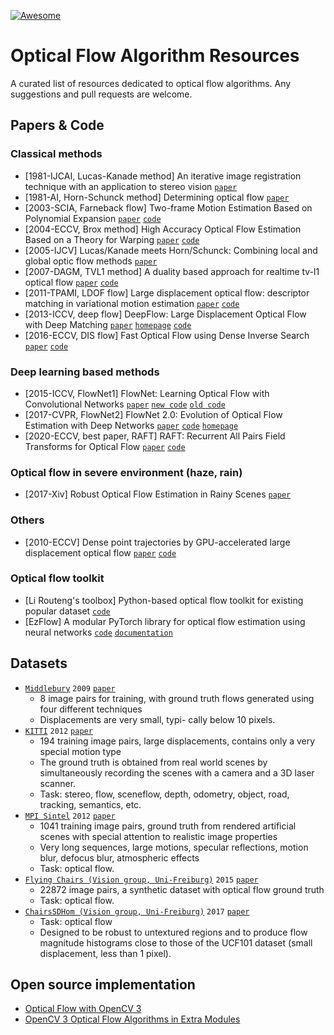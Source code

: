 [![Awesome](https://cdn.rawgit.com/sindresorhus/awesome/d7305f38d29fed78fa85652e3a63e154dd8e8829/media/badge.svg)](https://github.com/sindresorhus/awesome)

# Optical Flow Algorithm Resources
A curated list of resources dedicated to optical flow algorithms. Any suggestions and pull requests are welcome.

## Papers & Code

### Classical methods
- [1981-IJCAI, Lucas-Kanade method] An iterative image registration technique with an application to stereo vision [`paper`](http://citeseer.ist.psu.edu/viewdoc/download;jsessionid=C41563DCDDC44CB0E13D6D64D89FF3FD?doi=10.1.1.421.4619&rep=rep1&type=pdf)
- [1981-AI, Horn-Schunck method] Determining optical flow [`paper`](http://citeseerx.ist.psu.edu/viewdoc/download?doi=10.1.1.66.562&rep=rep1&type=pdf)
- [2003-SCIA, Farneback flow] Two-frame Motion Estimation Based on Polynomial Expansion [`paper`](http://citeseerx.ist.psu.edu/viewdoc/download?doi=10.1.1.102.2455&rep=rep1&type=pdf) [`code`](https://docs.opencv.org/master/d9/d30/classcv_1_1cuda_1_1FarnebackOpticalFlow.html)
- [2004-ECCV, Brox method] High Accuracy Optical Flow Estimation Based on a Theory for Warping [`paper`](http://www.mia.uni-saarland.de/Publications/brox-eccv04-of.pdf) [`code`](https://docs.opencv.org/master/d7/d18/classcv_1_1cuda_1_1BroxOpticalFlow.html)
- [2005-IJCV] Lucas/Kanade meets Horn/Schunck: Combining local and global optic flow methods [`paper`](http://www.mia.uni-saarland.de/Publications/bruhn-ijcv05c.pdf)
- [2007-DAGM, TVL1 method] A duality based approach for realtime tv-l1 optical flow [`paper`](http://www-pequan.lip6.fr/~bereziat/cours/master/vision/papers/zach07.pdf) [`code`](https://docs.opencv.org/master/d6/d39/classcv_1_1cuda_1_1OpticalFlowDual__TVL1.html)
- [2011-TPAMI, LDOF flow] Large displacement optical flow: descriptor matching in variational motion estimation [`paper`](https://lmb.informatik.uni-freiburg.de/people/brox/pub/brox_tpami10_ldof.pdf) [`code`](https://lmb.informatik.uni-freiburg.de/resources/binaries/)
- [2013-ICCV, deep flow] DeepFlow: Large Displacement Optical Flow with Deep Matching [`paper`](https://www.robots.ox.ac.uk/~vgg/rg/papers/DeepFlow_iccv2013.pdf) [`homepage`](https://thoth.inrialpes.fr/src/deepflow/) [`code`](https://thoth.inrialpes.fr/src/deepflow/)
- [2016-ECCV, DIS flow] Fast Optical Flow using Dense Inverse Search [`paper`](https://arxiv.org/pdf/1603.03590.pdf) [`code`](https://github.com/tikroeger/OF_DIS)

### Deep learning based methods
- [2015-ICCV, FlowNet1] FlowNet: Learning Optical Flow with Convolutional Networks [`paper`](https://arxiv.org/abs/1504.06852) [`new code`](https://github.com/liruoteng/FlowNet)  [`old code`](https://lmb.informatik.uni-freiburg.de/resources/software.php)
- [2017-CVPR, FlowNet2] FlowNet 2.0: Evolution of Optical Flow Estimation with Deep Networks [`paper`](https://arxiv.org/abs/1612.01925) [`code`](https://github.com/lmb-freiburg/flownet2) [`homepage`](https://lmb.informatik.uni-freiburg.de/Publications/2017/IMKDB17/)
- [2020-ECCV, best paper, RAFT] RAFT: Recurrent All Pairs Field Transforms for Optical Flow [`paper`](https://arxiv.org/abs/2003.12039) [`code`](https://github.com/princeton-vl/RAFT)

### Optical flow in severe environment (haze, rain)
- [2017-Xiv] Robust Optical Flow Estimation in Rainy Scenes [`paper`](https://arxiv.org/pdf/1704.05239.pdf)

### Others
- [2010-ECCV] Dense point trajectories by GPU-accelerated large displacement optical flow [`paper`](https://www2.eecs.berkeley.edu/Pubs/TechRpts/2010/EECS-2010-104.pdf) [`code`](https://lmb.informatik.uni-freiburg.de/resources/binaries/)

### Optical flow toolkit
- [Li Routeng's toolbox] Python-based optical flow toolkit for existing popular dataset [`code`](https://github.com/liruoteng/OpticalFlowToolkit)
- [EzFlow] A modular PyTorch library for optical flow estimation using neural networks [`code`](https://github.com/neu-vig/ezflow) [`documentation`](https://ezflow.readthedocs.io/en/latest/)

## Datasets
- [`Middlebury`](http://vision.middlebury.edu/flow/) `2009` [`paper`](http://vision.middlebury.edu/flow/floweval-ijcv2011.pdf)
  - 8 image pairs for training, with ground truth flows generated using four different techniques
  - Displacements are very small, typi- cally below 10 pixels.
- [`KITTI`](http://www.cvlibs.net/datasets/kitti/) `2012` [`paper`](http://www.cvlibs.net/publications/Geiger2013IJRR.pdf)
  - 194 training image pairs, large displacements, contains only a very special motion type
  - The ground truth is obtained from real world scenes by simultaneously recording the scenes with a camera and a 3D laser scanner.
  - Task: stereo, flow, sceneflow, depth, odometry, object, road, tracking, semantics, etc.
- [`MPI Sintel`](http://sintel.is.tue.mpg.de/) `2012` [`paper`](http://files.is.tue.mpg.de/black/papers/ButlerECCV2012-corrected.pdf)
  - 1041 training image pairs, ground truth from rendered artificial scenes with special attention to realistic image properties
  - Very long sequences, large motions, specular reflections, motion blur, defocus blur, atmospheric effects
  - Task: optical flow.
- [`Flying Chairs (Vision group, Uni-Freiburg)`](https://lmb.informatik.uni-freiburg.de/resources/datasets/FlyingChairs.en.html) `2015` [`paper`](https://arxiv.org/abs/1504.06852)
  - 22872 image pairs, a synthetic dataset with optical flow ground truth
  - Task: optical flow.
- [`ChairsSDHom (Vision group, Uni-Freiburg)`](https://lmb.informatik.uni-freiburg.de/resources/datasets/FlyingChairs.en.html) `2017` [`paper`](https://arxiv.org/abs/1612.01925)
  - Task: optical flow
  - Designed to be robust to untextured regions and to produce flow magnitude histograms close to those of the UCF101 dataset (small displacement, less than 1 pixel).

## Open source implementation
- [Optical Flow with OpenCV 3](https://docs.opencv.org/master/d7/d3f/group__cudaoptflow.html)
- [OpenCV 3 Optical Flow Algorithms in Extra Modules](https://docs.opencv.org/master/d2/d84/group__optflow.html)
